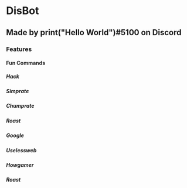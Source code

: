 # DisBot
## Made by print("Hello World")#5100 on Discord
### __Features__
#### **Fun Commands**
##### Hack
##### Simprate
##### Chumprate
##### Roast
##### Google
##### Uselessweb
##### Howgamer
##### Roast
